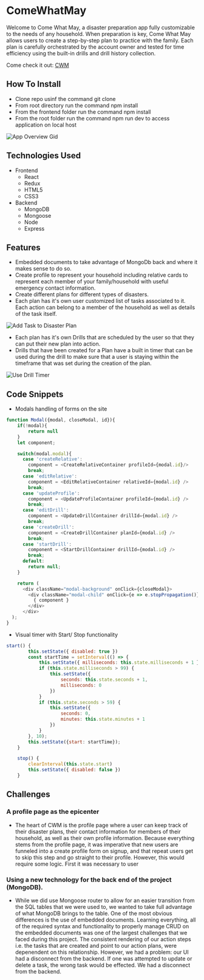 # ComeWhatMay

Welcome to Come What May, a disaster preparation app fully customizable to the needs of any household. When preparation is key, Come What May allows users to create a step-by-step plan to practice with the family. Each plan is carefully orchestrated by the account owner and tested for time efficiency using the built-in drills and drill history collection.  

Come check it out: [CWM](http://come-what-may.herokuapp.com/#/)


## How To Install
  * Clone repo usinf the command git clone 
  * From root directory run the command npm install 
  * From the frontend folder run the command npm install 
  * From the root folder run the command npm run dev to access application on local host

![App Overview Gid](https://media.giphy.com/media/CcA4xCjJ50ce3HBI1h/giphy.gif)


## Technologies Used

* Frontend
  * React
  * Redux
  * HTML5
  * CSS3
* Backend
  * MongoDB
  * Mongoose
  * Node
  * Express

## Features
* Embedded documents to take advantage of MongoDb back and where it makes sense to do so.
* Create profile to represent your household including relative cards to represent each member of your family/household with useful emergency contact information.
* Create different plans for different types of disasters.
* Each plan has it's own user customized list of tasks associated to it. Each action can belong to a member of the household as well as details of the task itself.

![Add Task to Disaster Plan](https://media.giphy.com/media/8UwACZGgQ3lp5OyIMa/giphy.gif)


* Each plan has it's own Drills that are scheduled by the user so that they can put their new plan into action.
* Drills that have been created for a Plan have a built in timer that can be used during the drill to make sure that a user is staying within the timeframe that was set during the creation of the plan.

![Use Drill Timer](https://media.giphy.com/media/hxwcDUmHDhcCA18oT8/giphy.gif)

## Code Snippets
* Modals handling of forms on the site 
```javascript
function Modal({modal, closeModal, id}){
    if(!modal){
        return null
    }
    let component; 

    switch(modal.modal){
      case 'createRelative':
        component = <CreateRelativeContainer profileId={modal.id}/>
        break;
      case 'editRelative':
        component = <EditRelativeContainer relativeId={modal.id} />
        break;
      case 'updateProfile':
        component = <UpdateProfileContainer profileId={modal.id} />
        break;
      case 'editDrill':
        component = <UpdateDrillContainer drillId={modal.id} />
        break;
      case 'createDrill':
        component = <CreateDrillContainer planId={modal.id} />
        break;
      case 'startDrill':
        component = <StartDrillContainer drillId={modal.id} />
        break;
      default: 
        return null;
    }

    return (
      <div className="modal-background" onClick={closeModal}>
        <div className="modal-child" onClick={e => e.stopPropagation()}>
          { component }
        </div>
      </div>
  );
}
```
* Visual timer with Start/ Stop functionality
```javascript
start() {
        this.setState({ disabled: true })
        const startTime = setInterval(() => {
            this.setState({ milliseconds: this.state.milliseconds + 1 })
            if (this.state.milliseconds > 99) {
                this.setState({
                    seconds: this.state.seconds + 1,
                    milliseconds: 0
                })
            }
            if (this.state.seconds > 59) {
                this.setState({
                    seconds: 0,
                    minutes: this.state.minutes + 1
                })
            }
        }, 10);
        this.setState({start: startTime});
    }

    stop() {
        clearInterval(this.state.start)
        this.setState({ disabled: false })
    }

```

## Challenges
### A profile page as the epicenter
* The heart of CWM is the profile page where a user can keep track of their disaster plans, their contact information for members of their household, as well as their own profile information. Because everything stems from the profile page, it was imperative that new users are funneled into a create profile form on signup, and that repeat users get to skip this step and go straight to their profile. However, this would require some logic. First it was necessary to user 

### Using a new technology for the back end of the project (MongoDB). 
* While we did use Mongoose router to allow for an easier transition from the SQL tables that we were used to, we wanted to take full advantage of what MongoDB brings to the table. One of the most obvious differences is the use of embedded documents. Learning everything, all of the required syntax and functionality to properly manage CRUD on the embedded documents was one of the largest challenges that we faced during this project. The consistent rendering of our action steps i.e. the tasks that are created and point to our action plans, were depenendent on this relationship. However, we had a problem: our UI had a disconnect from the backend. If one was attempted to update or delete a task, the wrong task would be effected. We had a disconnect from the backend.

